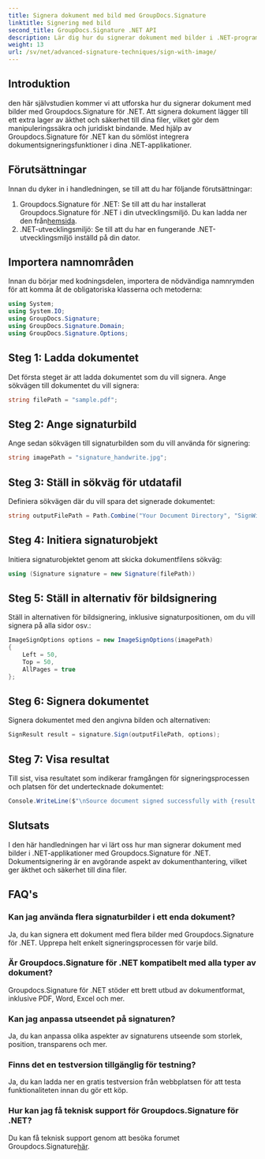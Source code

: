 ```yaml
---
title: Signera dokument med bild med GroupDocs.Signature
linktitle: Signering med bild
second_title: GroupDocs.Signature .NET API
description: Lär dig hur du signerar dokument med bilder i .NET-program med Groupdocs.Signature for .NET. Förbättra dokumentsäkerhet och autenticitet utan ansträngning.
weight: 13
url: /sv/net/advanced-signature-techniques/sign-with-image/
---
```

## Introduktion
den här självstudien kommer vi att utforska hur du signerar dokument med bilder med Groupdocs.Signature för .NET. Att signera dokument lägger till ett extra lager av äkthet och säkerhet till dina filer, vilket gör dem manipuleringssäkra och juridiskt bindande. Med hjälp av Groupdocs.Signature för .NET kan du sömlöst integrera dokumentsigneringsfunktioner i dina .NET-applikationer.
## Förutsättningar
Innan du dyker in i handledningen, se till att du har följande förutsättningar:
1.  Groupdocs.Signature för .NET: Se till att du har installerat Groupdocs.Signature för .NET i din utvecklingsmiljö. Du kan ladda ner den från[hemsida](https://releases.groupdocs.com/signature/net/).
2. .NET-utvecklingsmiljö: Se till att du har en fungerande .NET-utvecklingsmiljö inställd på din dator.

## Importera namnområden
Innan du börjar med kodningsdelen, importera de nödvändiga namnrymden för att komma åt de obligatoriska klasserna och metoderna:
```csharp
using System;
using System.IO;
using GroupDocs.Signature;
using GroupDocs.Signature.Domain;
using GroupDocs.Signature.Options;
```
## Steg 1: Ladda dokumentet
Det första steget är att ladda dokumentet som du vill signera. Ange sökvägen till dokumentet du vill signera:
```csharp
string filePath = "sample.pdf";
```
## Steg 2: Ange signaturbild
Ange sedan sökvägen till signaturbilden som du vill använda för signering:
```csharp
string imagePath = "signature_handwrite.jpg";
```
## Steg 3: Ställ in sökväg för utdatafil
Definiera sökvägen där du vill spara det signerade dokumentet:
```csharp
string outputFilePath = Path.Combine("Your Document Directory", "SignWithImage", fileName);
```
## Steg 4: Initiera signaturobjekt
Initiera signaturobjektet genom att skicka dokumentfilens sökväg:
```csharp
using (Signature signature = new Signature(filePath))
```
## Steg 5: Ställ in alternativ för bildsignering
Ställ in alternativen för bildsignering, inklusive signaturpositionen, om du vill signera på alla sidor osv.:
```csharp
ImageSignOptions options = new ImageSignOptions(imagePath)
{
    Left = 50,
    Top = 50,
    AllPages = true
};
```
## Steg 6: Signera dokumentet
Signera dokumentet med den angivna bilden och alternativen:
```csharp
SignResult result = signature.Sign(outputFilePath, options);
```
## Steg 7: Visa resultat
Till sist, visa resultatet som indikerar framgången för signeringsprocessen och platsen för det undertecknade dokumentet:
```csharp
Console.WriteLine($"\nSource document signed successfully with {result.Succeeded.Count} signature(s).\nFile saved at {outputFilePath}.");
```

## Slutsats
I den här handledningen har vi lärt oss hur man signerar dokument med bilder i .NET-applikationer med Groupdocs.Signature för .NET. Dokumentsignering är en avgörande aspekt av dokumenthantering, vilket ger äkthet och säkerhet till dina filer.
## FAQ's
### Kan jag använda flera signaturbilder i ett enda dokument?
Ja, du kan signera ett dokument med flera bilder med Groupdocs.Signature för .NET. Upprepa helt enkelt signeringsprocessen för varje bild.
### Är Groupdocs.Signature för .NET kompatibelt med alla typer av dokument?
Groupdocs.Signature för .NET stöder ett brett utbud av dokumentformat, inklusive PDF, Word, Excel och mer.
### Kan jag anpassa utseendet på signaturen?
Ja, du kan anpassa olika aspekter av signaturens utseende som storlek, position, transparens och mer.
### Finns det en testversion tillgänglig för testning?
Ja, du kan ladda ner en gratis testversion från webbplatsen för att testa funktionaliteten innan du gör ett köp.
### Hur kan jag få teknisk support för Groupdocs.Signature för .NET?
 Du kan få teknisk support genom att besöka forumet Groupdocs.Signature[här](https://forum.groupdocs.com/c/signature/13).
